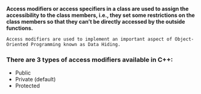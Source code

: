 **Access modifiers or access specifiers in a class are used to assign the accessibility to the class members, i.e., they set some restrictions on the class members so that they can’t be directly accessed by the outside functions.** 

`Access modifiers are used to implement an important aspect of Object-Oriented Programming known as Data Hiding.`

### There are 3 types of access modifiers available in C++:

- Public
- Private (default)
- Protected
